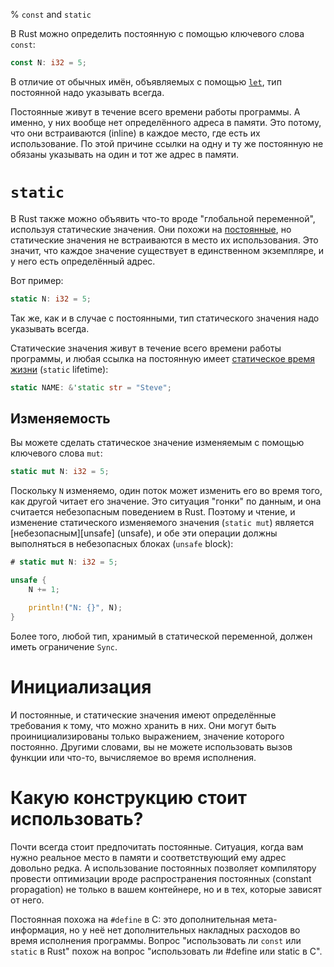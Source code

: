 % `const` and `static`

В Rust можно определить постоянную с помощью ключевого слова `const`:

```rust
const N: i32 = 5;
```

В отличие от обычных имён, объявляемых с помощью [`let`][let], тип постоянной
надо указывать всегда.

[let]: variable-bindings.html

Постоянные живут в течение всего времени работы программы. А именно, у них
вообще нет определённого адреса в памяти. Это потому, что они встраиваются
(inline) в каждое место, где есть их использование. По этой причине ссылки на
одну и ту же постоянную не обязаны указывать на один и тот же адрес в памяти.

# `static`

В Rust также можно объявить что-то вроде "глобальной переменной", используя
статические значения. Они похожи на [постоянные][const], но статические значения
не встраиваются в место их использования. Это значит, что каждое значение
существует в единственном экземпляре, и у него есть определённый адрес.

Вот пример:

```rust
static N: i32 = 5;
```

[const]: const.html

Так же, как и в случае с постоянными, тип статического значения надо указывать
всегда.

Статические значения живут в течение всего времени работы программы, и любая
ссылка на постоянную имеет [статическое время жизни][lifetimes] (`static`
lifetime):

```rust
static NAME: &'static str = "Steve";
```

[lifetimes]: lifetimes.html

## Изменяемость

Вы можете сделать статическое значение изменяемым с помощью ключевого слова
`mut`:

```rust
static mut N: i32 = 5;
```

Поскольку `N` изменяемо, один поток может изменить его во время того, как другой
читает его значение. Это ситуация "гонки" по данным, и она считается
небезопасным поведением в Rust. Поэтому и чтение, и изменение статического
изменяемого значения (`static mut`) является [небезопасным][unsafe] (unsafe), и
обе эти операции должны выполняться в небезопасных блоках (`unsafe` block):

```rust
# static mut N: i32 = 5;

unsafe {
    N += 1;

    println!("N: {}", N);
}
```

Более того, любой тип, хранимый в статической переменной, должен иметь
ограничение `Sync`.

# Инициализация

И постоянные, и статические значения имеют определённые требования к тому, что
можно хранить в них. Они могут быть проинициализированы только выражением,
значение которого постоянно. Другими словами, вы не можете использовать вызов
функции или что-то, вычисляемое во время исполнения.

# Какую конструкцию стоит использовать?

Почти всегда стоит предпочитать постоянные. Ситуация, когда вам нужно реальное
место в памяти и соответствующий ему адрес довольно редка. А использование
постоянных позволяет компилятору провести оптимизации вроде распространения
постоянных (constant propagation) не только в вашем контейнере, но и в тех,
которые зависят от него.

Постоянная похожа на `#define` в C: это дополнительная мета-информация, но у неё
нет дополнительных накладных расходов во время исполнения программы. Вопрос
"использовать ли `const` или `static` в Rust" похож на вопрос "использовать ли
#define или static в C".
